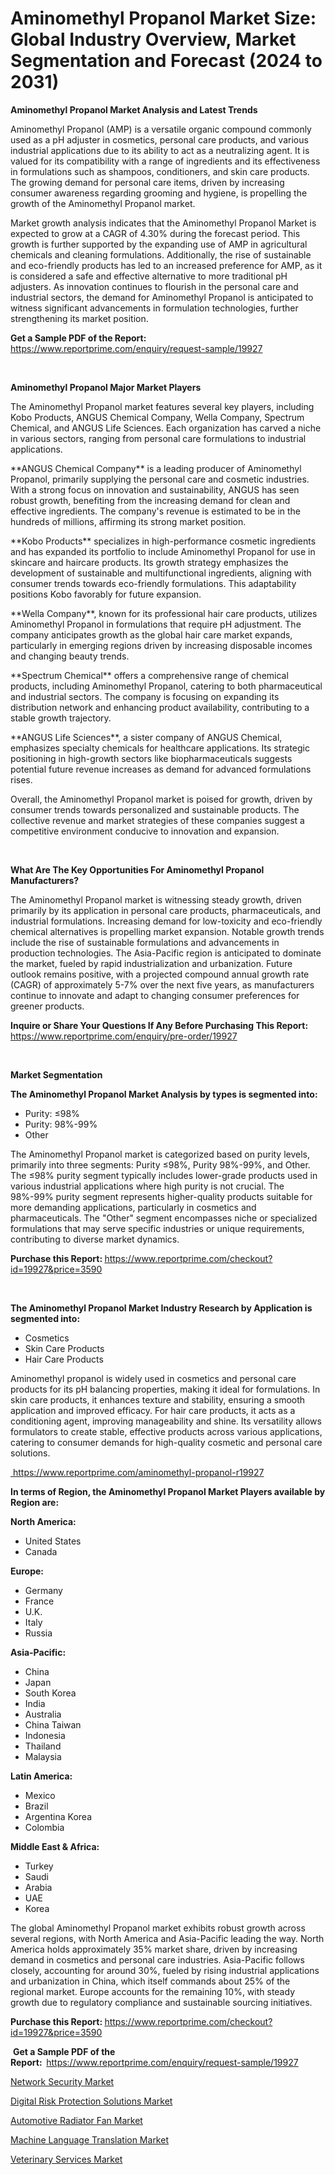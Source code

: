 <p><h1>Aminomethyl Propanol Market Size: Global Industry Overview, Market Segmentation and Forecast (2024 to 2031)</h1></p><p><strong>Aminomethyl Propanol Market Analysis and Latest Trends</strong></p>
<p><p>Aminomethyl Propanol (AMP) is a versatile organic compound commonly used as a pH adjuster in cosmetics, personal care products, and various industrial applications due to its ability to act as a neutralizing agent. It is valued for its compatibility with a range of ingredients and its effectiveness in formulations such as shampoos, conditioners, and skin care products. The growing demand for personal care items, driven by increasing consumer awareness regarding grooming and hygiene, is propelling the growth of the Aminomethyl Propanol market.</p><p>Market growth analysis indicates that the Aminomethyl Propanol Market is expected to grow at a CAGR of 4.30% during the forecast period. This growth is further supported by the expanding use of AMP in agricultural chemicals and cleaning formulations. Additionally, the rise of sustainable and eco-friendly products has led to an increased preference for AMP, as it is considered a safe and effective alternative to more traditional pH adjusters. As innovation continues to flourish in the personal care and industrial sectors, the demand for Aminomethyl Propanol is anticipated to witness significant advancements in formulation technologies, further strengthening its market position.</p></p>
<p><strong>Get a Sample PDF of the Report:&nbsp;</strong> <a href="https://www.reportprime.com/enquiry/request-sample/19927?utm_campaign=32&utm_medium=2&utm_source=Github&utm_content=ia&utm_term=23112024&utm_id=aminomethyl-propanol">https://www.reportprime.com/enquiry/request-sample/19927</a></p>
<p>&nbsp;</p>
<p><strong>Aminomethyl Propanol Major Market Players</strong></p>
<p><p>The Aminomethyl Propanol market features several key players, including Kobo Products, ANGUS Chemical Company, Wella Company, Spectrum Chemical, and ANGUS Life Sciences. Each organization has carved a niche in various sectors, ranging from personal care formulations to industrial applications.</p><p>**ANGUS Chemical Company** is a leading producer of Aminomethyl Propanol, primarily supplying the personal care and cosmetic industries. With a strong focus on innovation and sustainability, ANGUS has seen robust growth, benefiting from the increasing demand for clean and effective ingredients. The company's revenue is estimated to be in the hundreds of millions, affirming its strong market position.</p><p>**Kobo Products** specializes in high-performance cosmetic ingredients and has expanded its portfolio to include Aminomethyl Propanol for use in skincare and haircare products. Its growth strategy emphasizes the development of sustainable and multifunctional ingredients, aligning with consumer trends towards eco-friendly formulations. This adaptability positions Kobo favorably for future expansion.</p><p>**Wella Company**, known for its professional hair care products, utilizes Aminomethyl Propanol in formulations that require pH adjustment. The company anticipates growth as the global hair care market expands, particularly in emerging regions driven by increasing disposable incomes and changing beauty trends.</p><p>**Spectrum Chemical** offers a comprehensive range of chemical products, including Aminomethyl Propanol, catering to both pharmaceutical and industrial sectors. The company is focusing on expanding its distribution network and enhancing product availability, contributing to a stable growth trajectory.</p><p>**ANGUS Life Sciences**, a sister company of ANGUS Chemical, emphasizes specialty chemicals for healthcare applications. Its strategic positioning in high-growth sectors like biopharmaceuticals suggests potential future revenue increases as demand for advanced formulations rises.</p><p>Overall, the Aminomethyl Propanol market is poised for growth, driven by consumer trends towards personalized and sustainable products. The collective revenue and market strategies of these companies suggest a competitive environment conducive to innovation and expansion.</p></p>
<p>&nbsp;</p>
<p><strong>What Are The Key Opportunities For Aminomethyl Propanol Manufacturers?</strong></p>
<p><p>The Aminomethyl Propanol market is witnessing steady growth, driven primarily by its application in personal care products, pharmaceuticals, and industrial formulations. Increasing demand for low-toxicity and eco-friendly chemical alternatives is propelling market expansion. Notable growth trends include the rise of sustainable formulations and advancements in production technologies. The Asia-Pacific region is anticipated to dominate the market, fueled by rapid industrialization and urbanization. Future outlook remains positive, with a projected compound annual growth rate (CAGR) of approximately 5-7% over the next five years, as manufacturers continue to innovate and adapt to changing consumer preferences for greener products.</p></p>
<p><strong>Inquire or Share Your Questions If Any Before Purchasing This Report:</strong> <a href="https://www.reportprime.com/enquiry/pre-order/19927?utm_campaign=32&utm_medium=2&utm_source=Github&utm_content=ia&utm_term=23112024&utm_id=aminomethyl-propanol">https://www.reportprime.com/enquiry/pre-order/19927</a></p>
<p>&nbsp;</p>
<p><strong>Market Segmentation</strong></p>
<p><strong>The Aminomethyl Propanol Market Analysis by types is segmented into:</strong></p>
<p><ul><li>Purity: ≤98%</li><li>Purity: 98%-99%</li><li>Other</li></ul></p>
<p><p>The Aminomethyl Propanol market is categorized based on purity levels, primarily into three segments: Purity ≤98%, Purity 98%-99%, and Other. The ≤98% purity segment typically includes lower-grade products used in various industrial applications where high purity is not crucial. The 98%-99% purity segment represents higher-quality products suitable for more demanding applications, particularly in cosmetics and pharmaceuticals. The "Other" segment encompasses niche or specialized formulations that may serve specific industries or unique requirements, contributing to diverse market dynamics.</p></p>
<p><strong>Purchase this Report:&nbsp;</strong><a href="https://www.reportprime.com/checkout?id=19927&price=3590&utm_campaign=32&utm_medium=2&utm_source=Github&utm_content=ia&utm_term=23112024&utm_id=aminomethyl-propanol">https://www.reportprime.com/checkout?id=19927&price=3590</a></p>
<p>&nbsp;</p>
<p><strong>The Aminomethyl Propanol Market Industry Research by Application is segmented into:</strong></p>
<p><ul><li>Cosmetics</li><li>Skin Care Products</li><li>Hair Care Products</li></ul></p>
<p><p>Aminomethyl propanol is widely used in cosmetics and personal care products for its pH balancing properties, making it ideal for formulations. In skin care products, it enhances texture and stability, ensuring a smooth application and improved efficacy. For hair care products, it acts as a conditioning agent, improving manageability and shine. Its versatility allows formulators to create stable, effective products across various applications, catering to consumer demands for high-quality cosmetic and personal care solutions.</p></p>
<p><a href="https://www.reportprime.com/aminomethyl-propanol-r19927?utm_campaign=32&utm_medium=2&utm_source=Github&utm_content=ia&utm_term=23112024&utm_id=aminomethyl-propanol">&nbsp;https://www.reportprime.com/aminomethyl-propanol-r19927</a></p>
<p><strong>In terms of Region, the Aminomethyl Propanol Market Players available by Region are:</strong></p>
<p>
    <p> <strong> North America: </strong>
        <ul>
            <li>United States</li>
            <li>Canada</li>
        </ul>
        </p> 
    <p> <strong> Europe: </strong>
        <ul>
            <li>Germany</li>
            <li>France</li>
            <li>U.K.</li>
            <li>Italy</li>
            <li>Russia</li>
        </ul>
        </p> 
    <p> <strong> Asia-Pacific: </strong>
        <ul>
            <li>China</li>
            <li>Japan</li>
            <li>South Korea</li>
            <li>India</li>
            <li>Australia</li>
            <li>China Taiwan</li>
            <li>Indonesia</li>
            <li>Thailand</li>
            <li>Malaysia</li>
        </ul>
        </p> 
    <p> <strong> Latin America: </strong>
        <ul>
            <li>Mexico</li>
            <li>Brazil</li>
            <li>Argentina Korea</li>
            <li>Colombia</li>
        </ul>
        </p> 
    <p> <strong> Middle East & Africa: </strong>
        <ul>
            <li>Turkey</li>
            <li>Saudi</li>
            <li>Arabia</li>
            <li>UAE</li>
            <li>Korea</li>
        </ul>
    </p>
    </p>
<p><p>The global Aminomethyl Propanol market exhibits robust growth across several regions, with North America and Asia-Pacific leading the way. North America holds approximately 35% market share, driven by increasing demand in cosmetics and personal care industries. Asia-Pacific follows closely, accounting for around 30%, fueled by rising industrial applications and urbanization in China, which itself commands about 25% of the regional market. Europe accounts for the remaining 10%, with steady growth due to regulatory compliance and sustainable sourcing initiatives.</p></p>
<p><strong>Purchase this Report: </strong><a href="https://www.reportprime.com/checkout?id=19927&price=3590&utm_campaign=32&utm_medium=2&utm_source=Github&utm_content=ia&utm_term=23112024&utm_id=aminomethyl-propanol">https://www.reportprime.com/checkout?id=19927&price=3590</a></p>
<p>&nbsp;<strong>Get a Sample PDF of the Report:&nbsp;&nbsp;</strong><a href="https://www.reportprime.com/enquiry/request-sample/19927?utm_campaign=32&utm_medium=2&utm_source=Github&utm_content=ia&utm_term=23112024&utm_id=aminomethyl-propanol">https://www.reportprime.com/enquiry/request-sample/19927</a></p>
<p><strong></strong></p>
<p><p><a href="https://www.linkedin.com/pulse/network-security-market-research-report-business-insights-btb7f?utm_campaign=32&utm_medium=2&utm_source=Github&utm_content=ia&utm_term=23112024&utm_id=aminomethyl-propanol">Network Security Market</a></p><p><a href="https://issuu.com/reportprime-2/docs/digital-risk-protection-solutions-m_2a602117c0d125?utm_campaign=32&utm_medium=2&utm_source=Github&utm_content=ia&utm_term=23112024&utm_id=aminomethyl-propanol">Digital Risk Protection Solutions Market</a></p><p><a href="https://github.com/ashepherd82/Market-Research-Report-List-6/blob/main/automotive-radiator-fan-market.md?utm_campaign=32&utm_medium=2&utm_source=Github&utm_content=ia&utm_term=23112024&utm_id=aminomethyl-propanol">Automotive Radiator Fan Market</a></p><p><a href="https://issuu.com/reportprime-2/docs/machine-language-translation-market_969d0ead945b2a?utm_campaign=32&utm_medium=2&utm_source=Github&utm_content=ia&utm_term=23112024&utm_id=aminomethyl-propanol">Machine Language Translation Market</a></p><p><a href="https://www.linkedin.com/pulse/future-market-revenue-growth-veterinary-services-95-5bm8c?utm_campaign=32&utm_medium=2&utm_source=Github&utm_content=ia&utm_term=23112024&utm_id=aminomethyl-propanol">Veterinary Services Market</a></p></p>